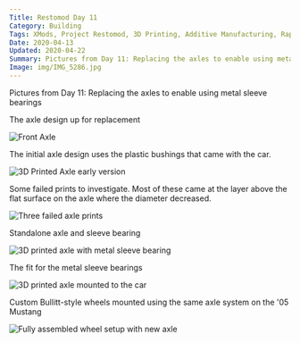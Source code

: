 ```yaml
---
Title: Restomod Day 11
Category: Building
Tags: XMods, Project Restomod, 3D Printing, Additive Manufacturing, Rapid Prototyping, Ford, Mustang
Date: 2020-04-13
Updated: 2020-04-22
Summary: Pictures from Day 11: Replacing the axles to enable using metal sleeve bearings
Image: img/IMG_5286.jpg
---
```


Pictures from Day 11: Replacing the axles to enable using metal sleeve bearings

The axle design up for replacement

![Front Axle]({attach}/img/IMG_5284.jpg)

The initial axle design uses the plastic bushings that came with the car.

![3D Printed Axle early version]({attach}/img/IMG_5281.jpg)

Some failed prints to investigate. Most of these came at the layer above the
flat surface on the axle where the diameter decreased.

![Three failed axle prints]({attach}/img/IMG_5283.jpg)

Standalone axle and sleeve bearing

![3D printed axle with metal sleeve bearing]({attach}/img/IMG_5288.jpg)

The fit for the metal sleeve bearings

![3D printed axle mounted to the car]({attach}/img/IMG_5286.jpg)

Custom Bullitt-style wheels mounted using the same axle system on the '05 Mustang

![Fully assembled wheel setup with new axle]({attach}/img/IMG_5292.jpg)

